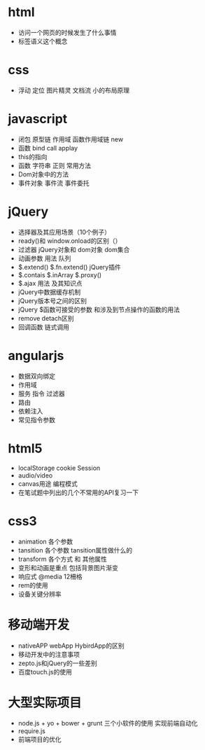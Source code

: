 # html

* 访问一个网页的时候发生了什么事情
* 标签语义这个概念

# css

* 浮动 定位 图片精灵 文档流  小的布局原理

# javascript

* 闭包 原型链  作用域  函数作用域链  new
* 函数 bind  call applay
* this的指向
* 函数 字符串 正则 常用方法
* Dom对象中的方法
* 事件对象  事件流 事件委托

# jQuery

* 选择器及其应用场景（10个例子）
* ready()和 window.onload的区别（）
* 过滤器 jQuery对象和 dom对象 dom集合
* 动画参数 用法 队列
* $.extend()  $.fn.extend()  jQuery插件
* $.contais  $.inArray  $.proxy()
* $.ajax 用法 及其知识点
* jQuery中数据缓存机制
* jQuery版本号之间的区别
* jQuery $函数可接受的参数 和涉及到节点操作的函数的用法
* remove  detach区别
* 回调函数  链式调用

# angularjs

* 数据双向绑定
* 作用域
* 服务  指令  过滤器
* 路由
* 依赖注入
* 常见指令参数

# html5

* localStorage cookie Session
* audio/video
* canvas用途 编程模式
* 在笔试题中列出的几个不常用的API复习一下

# css3

* animation 各个参数
* tansition 各个参数 tansition属性做什么的
* transform 各个方式 和 其他属性
* 变形和动画是重点 包括背景图片渐变
* 响应式 @media  12柵格
* rem的使用
* 设备关键分辨率

# 移动端开发

* nativeAPP  webApp HybirdApp的区别
* 移动开发中的注意事项
* zepto.js和jQuery的一些差别
* 百度touch.js的使用

# 大型实际项目

* node.js + yo +  bower + grunt 三个小软件的使用 实现前端自动化
* require.js
* 前端项目的优化
